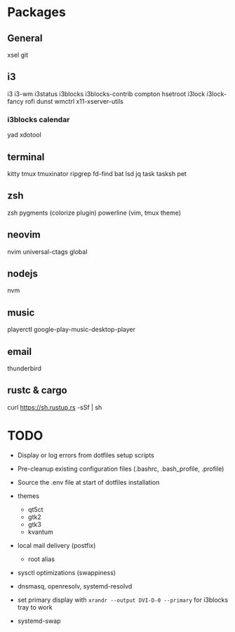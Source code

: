 # Packages

## General

xsel
git

## i3

i3 i3-wm
i3status i3blocks i3blocks-contrib
compton hsetroot
i3lock i3lock-fancy
rofi
dunst
wmctrl x11-xserver-utils

### i3blocks calendar

yad xdotool

## terminal

kitty
tmux
tmuxinator
ripgrep
fd-find
bat
lsd
jq
task tasksh
pet

## zsh

zsh
pygments (colorize plugin)
powerline (vim, tmux theme)

## neovim

nvim
universal-ctags global

## nodejs

nvm

## music

playerctl google-play-music-desktop-player

## email

thunderbird

## rustc & cargo

curl https://sh.rustup.rs -sSf | sh

# TODO

- Display or log errors from dotfiles setup scripts
- Pre-cleanup existing configuration files (.bashrc, .bash_profile, .profile)
- Source the .env file at start of dotfiles installation
- themes
  - qt5ct
  - gtk2
  - gtk3
  - kvantum

- local mail delivery (postfix)
  - root alias
- sysctl optimizations (swappiness)

- dnsmasq, openresolv, systemd-resolvd

- set primary display with `xrandr --output DVI-D-0 --primary` for i3blocks tray to work

- systemd-swap
